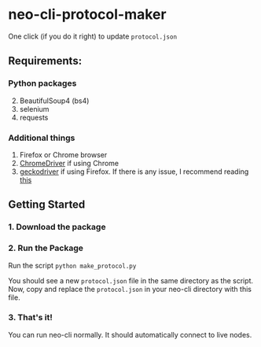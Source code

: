 # neo-cli-protocol-maker

One click (if you do it right) to update `protocol.json`

## Requirements:
### Python packages
2. BeautifulSoup4 (bs4)
3. selenium
4. requests

### Additional things
1. Firefox or Chrome browser
2. [ChromeDriver](https://sites.google.com/a/chromium.org/chromedriver/) if using Chrome
3. [geckodriver](https://github.com/mozilla/geckodriver/releases) if using Firefox. If there is any issue, I recommend reading [this](https://stackoverflow.com/questions/40208051/selenium-using-python-geckodriver-executable-needs-to-be-in-path)

## Getting Started
### 1. Download the package

### 2. Run the Package
Run the script `python make_protocol.py`

You should see a new `protocol.json` file in the same directory as the script. Now, copy and replace the `protocol.json` in your neo-cli directory with this file.

### 3. That's it!
You can run neo-cli normally. It should automatically connect to live nodes.
